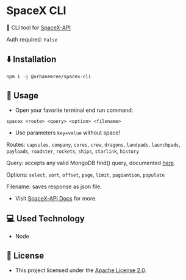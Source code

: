 # SpaceX CLI
🚀 CLI tool for [SpaceX-API](https://github.com/r-spacex/SpaceX-API)

Auth required: ``False``

## ⬇️ Installation
```bash
npm i -g @orhanemree/spacex-cli
```

## 🔎 Usage
* Open your favorite terminal end run command:

```
spacex <route> <query> <option> <filename>
```

* Use parameters ``key=value`` without space!

Routes:  ``capsules``, ``company``, ``cores``,  ``crew``,  ``dragons``,  ``landpads``,  ``launchpads``,  ``payloads``,  ``roadster``,  ``rockets``,  ``ships``,  ``starlink``,  ``history``

Query: accepts any valid MongoDB find() query, documented [here](https://docs.mongodb.com/manual/tutorial/query-documents/).

Options: ``select``,  ``sort``,  ``offset``,  ``page``,  ``limit``,  ``pagiantion``,  ``populate``

Filename: saves response as json file.

* Visit [SpaceX-API Docs](https://github.com/r-spacex/SpaceX-API/blob/master/docs/README.md)  for more. 

## 💻 Used Technology
* Node

## 📃 License
* This project licensed under the [Apache License 2.0](https://github.co**m/orhanemree/spacex-cli/blob/master/LICENSE).